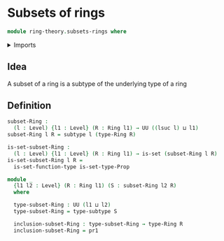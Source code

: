 # Subsets of rings

```agda
module ring-theory.subsets-rings where
```

<details><summary>Imports</summary>

```agda
open import foundation.dependent-pair-types
open import foundation.propositional-extensionality
open import foundation.sets
open import foundation.subtypes
open import foundation.universe-levels
open import ring-theory.rings
```

</details>

## Idea

A subset of a ring is a subtype of the underlying type of a ring

## Definition

```agda
subset-Ring :
  (l : Level) {l1 : Level} (R : Ring l1) → UU ((lsuc l) ⊔ l1)
subset-Ring l R = subtype l (type-Ring R)

is-set-subset-Ring :
  (l : Level) {l1 : Level} (R : Ring l1) → is-set (subset-Ring l R)
is-set-subset-Ring l R =
  is-set-function-type is-set-type-Prop

module _
  {l1 l2 : Level} (R : Ring l1) (S : subset-Ring l2 R)
  where

  type-subset-Ring : UU (l1 ⊔ l2)
  type-subset-Ring = type-subtype S

  inclusion-subset-Ring : type-subset-Ring → type-Ring R
  inclusion-subset-Ring = pr1
```

